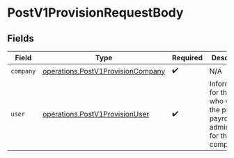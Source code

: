 # PostV1ProvisionRequestBody


## Fields

| Field                                                                                       | Type                                                                                        | Required                                                                                    | Description                                                                                 |
| ------------------------------------------------------------------------------------------- | ------------------------------------------------------------------------------------------- | ------------------------------------------------------------------------------------------- | ------------------------------------------------------------------------------------------- |
| `company`                                                                                   | [operations.PostV1ProvisionCompany](../../models/operations/postv1provisioncompany.md)      | :heavy_check_mark:                                                                          | N/A                                                                                         |
| `user`                                                                                      | [operations.PostV1ProvisionUser](../../models/operations/postv1provisionuser.md)            | :heavy_check_mark:                                                                          | Information for the user who will be the primary payroll administrator for the new company. |